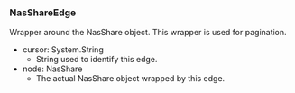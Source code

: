 ### NasShareEdge
Wrapper around the NasShare object. This wrapper is used for pagination.

- cursor: System.String
  - String used to identify this edge.
- node: NasShare
  - The actual NasShare object wrapped by this edge.
